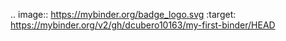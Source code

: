 .. image:: https://mybinder.org/badge_logo.svg
 :target: https://mybinder.org/v2/gh/dcubero10163/my-first-binder/HEAD

